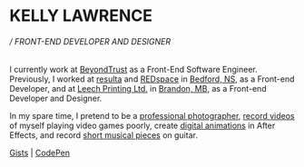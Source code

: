 # KELLY LAWRENCE
###### / FRONT-END DEVELOPER AND DESIGNER

I currently work at [BeyondTrust](https://www.beyondtrust.com/) as a Front-End Software Engineer. Previously, I worked at [resulta](https://www.resulta.com/) and [REDspace](https://www.redspace.com/) in [Bedford, NS](https://en.wikipedia.org/wiki/Bedford,_Nova_Scotia), as a Front-end Developer, and at [Leech Printing Ltd.](http://leechprint.com/) in [Brandon, MB](https://en.wikipedia.org/wiki/Brandon,_Manitoba), as a Front-end Developer and Designer.

In my spare time, I pretend to be a [professional photographer](https://www.instagram.com/probably.batman/), [record videos](https://www.youtube.com/c/KellyLawrence-Master-of-the-Universe) of myself playing video games poorly, create [digital animations](https://vimeo.com/kellylawrence) in After Effects, and record [short musical pieces](https://soundcloud.com/kellylawrence) on guitar.

[Gists](https://gist.github.com/kellylawrence) | [CodePen](https://codepen.io/kellylawrence)
